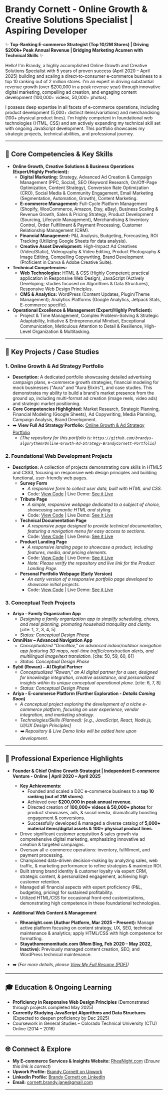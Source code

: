# Brandy Cornett - Online Growth & Creative Solutions Specialist | Aspiring Developer

✨ **Top-Ranking E-commerce Strategist (Top 10/2M Stores) | Driving $200k+ Peak Annual Revenue | Bridging Marketing Acumen with Technical Skills** ✨

Hello! I'm Brandy, a highly accomplished Online Growth and Creative Solutions Specialist with 5 years of proven success (April 2020 – April 2025) building and scaling a direct-to-consumer e-commerce business to a top 10 ranking out of 2 million stores. I'm an expert in driving substantial revenue growth (over $200,000 in a peak revenue year) through innovative digital marketing, compelling ad creation, and engaging content development (100,000+ videos, 50,000+ photos).

I possess deep expertise in all facets of e-commerce operations, including product development (5,000+ distinct items/variations) and merchandising (100+ physical product lines). I'm highly competent in foundational web technologies (HTML, CSS) and am actively expanding my technical skill set with ongoing JavaScript development. This portfolio showcases my strategic projects, technical abilities, and professional journey.

---

## 🚀 Core Competencies & Key Skills

* **Online Growth, Creative Solutions & Business Operations (Expert/Highly Proficient):**
    * **Digital Marketing:** Strategy, Advanced Ad Creation & Campaign Management (PPC, Social), SEO (Keyword Research, On/Off-Page Optimization, Content Strategy), Conversion Rate Optimization (CRO), Social Media & Community Engagement, Email Marketing (Segmentation, Automation, Growth), Content Marketing.
    * **E-commerce Management:** Full-Cycle Platform Management (Shopify, WooCommerce, Amazon, Etsy, eBay), Business Scaling & Revenue Growth, Sales & Pricing Strategy, Product Development (Sourcing, Lifecycle Management), Merchandising & Inventory Control, Order Fulfillment & Payment Processing, Customer Relationship Management (CRM).
    * **Financial Management:** P&L Analysis, Budgeting, Forecasting, ROI Tracking (Utilizing Google Sheets for data analysis).
    * **Creative Asset Development:** High-Impact Ad Creatives (Video/Static), Videography & Video Editing, Product Photography & Image Editing, Compelling Copywriting, Brand Development (Proficient in Canva & Adobe Creative Suite).
* **Technical Competencies:**
    * **Web Technologies:** HTML & CSS (Highly Competent; practical application in Responsive Web Design), JavaScript (Actively Developing; studies focused on Algorithms & Data Structures), Responsive Web Design Principles.
    * **CMS & Analytics:** WordPress (Content Updates, Plugin/Theme Management); Analytics Platforms (Google Analytics, Jetpack Stats, E-commerce specific).
* **Operational Excellence & Management (Expert/Highly Proficient):**
    * Project & Time Management, Complex Problem-Solving & Strategic Adaptability, Initiative & Entrepreneurial Mindset, Exceptional Communication, Meticulous Attention to Detail & Resilience, High-Level Organization & Multitasking.

---

## 🔑 Key Projects / Case Studies

### 1. Online Growth & Ad Strategy Portfolio
* **Description:** A dedicated portfolio showcasing detailed advertising campaign plans, e-commerce growth strategies, financial modeling for mock businesses ("Aura" and "Aura Elixirs"), and case studies. This demonstrates my ability to build a brand's market presence from the ground up, including multi-format ad creation (image reels, video ads) and strategic market positioning.
* **Core Competencies Highlighted:** Market Research, Strategic Planning, Financial Modeling (Google Sheets), Ad Copywriting, Media Planning, Campaign Analysis, Brand Development.
* ➡️ **View Full Ad Strategy Portfolio:** [Online Growth & Ad Strategy Portfolio](https://brandys-algorythem.github.io/Online-Growth-Ad-Strategy-BrandyCornett-Portfolio/)
    * _(The repository for this portfolio is: `https://github.com/brandys-algorythem/Online-Growth-Ad-Strategy-BrandyCornett-Portfolio`)_

### 2. Foundational Web Development Projects
* **Description:** A collection of projects demonstrating core skills in HTML5 and CSS3, focusing on responsive web design principles and building functional, user-friendly web pages.
    * **Survey Form**
        * _A responsive form to collect user data, built with HTML and CSS._
        * Code: [View Code](https://github.com/brandys-algorythem/fcc-responsive-survey-form) | Live Demo: [See it Live](https://brandys-algorythem.github.io/fcc-responsive-survey-form/)
    * **Tribute Page**
        * _A simple, responsive webpage dedicated to a subject of choice, showcasing semantic HTML and styling._
        * Code: [View Code](https://github.com/brandys-algorythem/fcc-responsive-tribute-page) | Live Demo: [See it Live](https://brandys-algorythem.github.io/fcc-responsive-tribute-page/)
    * **Technical Documentation Page**
        * _A responsive page designed to provide technical documentation, featuring a navigation menu for easy access to sections._
        * Code: [View Code](https://github.com/brandys-algorythem/fcc-responsive-tech-docs) | Live Demo: [See it Live](https://brandys-algorythem.github.io/fcc-responsive-tech-docs/)
    * **Product Landing Page**
        * _A responsive landing page to showcase a product, including features, media, and pricing elements._
        * Code: [View Code](https://github.com/brandys-algorythem/fcc-responsive-landing-page) | Live Demo: [See it Live](https://brandys-algorythem.github.io/fcc-responsive-landing-page/)
        * *Note: Please verify the repository and live link for the Product Landing Page.*
    * **Personal Portfolio Webpage (Early Version)**
        * _An early version of a responsive portfolio page developed to showcase initial projects._
        * Code: [View Code](https://github.com/brandys-algorythem/fcc-responsive-portfolio) | Live Demo: [See it Live](https://brandys-algorythem.github.io/fcc-responsive-portfolio/)

### 3. Conceptual Tech Projects
* **Ariya – Family Organization App**
    * _Designing a family organization app to simplify scheduling, chores, and meal planning, promoting household tranquility and clarity._ [cite: 1, 2, 3, 4, 5]
    * *Status: Conceptual Design Phase*
* **OmniNav – Advanced Navigation App**
    * _Conceptualized "OmniNav," an advanced indoor/outdoor navigation app featuring 3D maps, real-time traffic/construction alerts, and multilingual image/text translation._ [cite: 50, 59, 60, 61]
    * *Status: Conceptual Design Phase*
* **Sybil (Rowan) – AI Digital Partner**
    * _Conceptualized "Rowan," an AI digital partner for a user, designed for knowledge integration, creative assistance, and personalized insights within its unique conceptual operational plane._ [cite: 6, 7, 8]
    * *Status: Conceptual Design Phase*
* **Ariya - E-commerce Platform (Further Exploration - *Details Coming Soon*)**
    * _A conceptual project exploring the development of a niche e-commerce platform, focusing on user experience, vendor integration, and marketing strategy._
    * _Technologies/Skills (Planned): [e.g., JavaScript, React, Node.js, UI/UX Design Principles]_
    * _➡️ *Repository & Live Demo links will be added here upon development.*_

---

## 💼 Professional Experience Highlights

* **Founder & Chief Online Growth Strategist | Independent E-commerce Venture - Online | April 2020 – April 2025**
    * **Key Achievements:**
        * Founded and scaled a D2C e-commerce business to a **top 10 ranking (out of 2M stores)**.
        * Achieved over **$200,000 in peak annual revenue**.
        * Directed creation of **100,000+ videos & 50,000+ photos** for product showcases, ads, & social media, dramatically boosting engagement & conversions.
        * Successfully developed & managed a diverse catalog of **5,000+ material items/digital assets & 100+ physical product lines**.
    * Drove significant customer acquisition & sales growth via comprehensive digital marketing, emphasizing innovative ad creation & targeted campaigns.
    * Oversaw all e-commerce operations: inventory, fulfillment, and payment processing.
    * Championed data-driven decision-making by analyzing sales, web traffic, & marketing performance to refine strategies & maximize ROI.
    * Built strong brand identity & customer loyalty via expert CRM, strategic content, & personalized engagement, achieving high customer retention.
    * Managed all financial aspects with expert proficiency (P&L, budgeting, pricing) for sustained profitability.
    * Utilized HTML/CSS for occasional front-end customizations, demonstrating high competence in these foundational technologies.

* **Additional Web Content & Management**
    * **Rheanight.com (Author Platform, Mar 2025 – Present):** Manage active platform focusing on content strategy, UX, SEO, technical maintenance & analytics; apply HTML/CSS with high competence for formatting.
    * **Stayathomemomitude.com (Mom Blog, Feb 2020 – May 2022, Inactive):** Previously managed content creation, SEO, and WordPress technical maintenance.

* ➡️ *(For more details, please [View My Full Resume (PDF)](Resume%202.0.pdf))*

---

## 🎓 Education & Ongoing Learning

* **Proficiency in Responsive Web Design Principles** (Demonstrated through projects completed May 2025)
* **Currently Studying JavaScript Algorithms and Data Structures** (Expected to deepen proficiency by Dec 2025)
* Coursework in General Studies – Colorado Technical University (CTU) Online (2014 – 2016)

---

## 🌐 Connect & Explore

* **My E-commerce Services & Insights Website:** [RheaNight.com](http://www.rheanight.com) (*Ensure this link is correct*)
* **Upwork Profile:** [Brandy Cornett on Upwork](https://www.upwork.com/freelancers/~01ec97aa7ce57bd510)
* **LinkedIn Profile:** [Brandy Cornett on LinkedIn](https://www.linkedin.com/in/brandy-cornett/)
* **Email:** [cornett.brandy.jane@gmail.com](mailto:cornett.brandy.jane@gmail.com)

---

